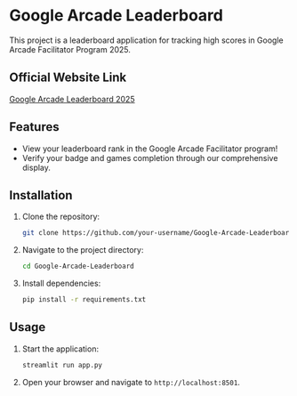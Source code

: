 # Google Arcade Leaderboard

This project is a leaderboard application for tracking high scores in Google Arcade Facilitator Program 2025.

## Official Website Link

[Google Arcade Leaderboard 2025](https://arcade-program-leaderboard.streamlit.app/)

## Features

- View your leaderboard rank in the Google Arcade Facilitator program!
- Verify your badge and games completion through our comprehensive display.

## Installation

1. Clone the repository:
   ```bash
   git clone https://github.com/your-username/Google-Arcade-Leaderboard.git
   ```
2. Navigate to the project directory:
   ```bash
   cd Google-Arcade-Leaderboard
   ```
3. Install dependencies:
   ```bash
   pip install -r requirements.txt
   ```

## Usage

1. Start the application:
   ```bash
   streamlit run app.py
   ```
2. Open your browser and navigate to `http://localhost:8501`.
